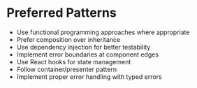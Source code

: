 # Preferred Patterns

- Use functional programming approaches where appropriate
- Prefer composition over inheritance
- Use dependency injection for better testability
- Implement error boundaries at component edges
- Use React hooks for state management
- Follow container/presenter pattern
- Implement proper error handling with typed errors